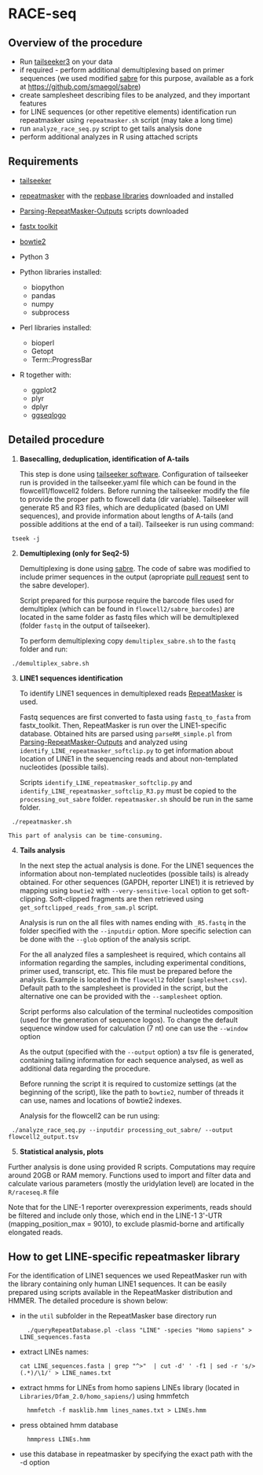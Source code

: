 # RACE-seq

## Overview of the procedure

- Run [tailseeker3](https://github.com/hyeshik/tailseeker) on your data
- if required - perform additional demultiplexing based on primer sequences (we used modified [sabre](https://github.com/najoshi/sabre) for this purpose, available as a fork at <https://github.com/smaegol/sabre>)
- create samplesheet describing files to be analyzed, and they important features
- for LINE sequences (or other repetitive elements) identification run repeatmasker using `repeatmasker.sh` script (may take a long time)
- run `analyze_race_seq.py` script to get tails analysis done
- perform additional analyzes in R using attached scripts

## Requirements

- [tailseeker](https://github.com/hyeshik/tailseeker)
- [repeatmasker](http://www.repeatmasker.org/) with the [repbase libraries](http://www.girinst.org/server/RepBase/index.php) downloaded and installed
- [Parsing-RepeatMasker-Outputs](https://github.com/4ureliek/Parsing-RepeatMasker-Outputs) scripts downloaded
- [fastx toolkit](http://hannonlab.cshl.edu/fastx_toolkit/)
- [bowtie2](http://bowtie-bio.sourceforge.net/bowtie2/index.shtml)
- Python 3
- Python libraries installed:

  - biopython
  - pandas
  - numpy
  - subprocess

- Perl libraries installed:

  - bioperl
  - Getopt
  - Term::ProgressBar

- R together with:

  - ggplot2
  - plyr
  - dplyr
  - [ggseqlogo](https://github.com/omarwagih/ggseqlogo)

## Detailed procedure

1. **Basecalling, deduplication, identification of A-tails**

    This step is done using [tailseeker software](https://github.com/hyeshik/tailseeker). Configuration of tailseeker run is provided in the tailseeker.yaml file which can be found in the flowcell1/flowcell2 folders. Before running the tailseeker modify the file to provide the proper path to flowcell data (dir variable). Tailseeker will generate R5 and R3 files, which are deduplicated (based on UMI sequences), and provide information about lengths of A-tails (and possible additions at the end of a tail). Tailseeker is run using command:

  ```
   tseek -j
  ```

2. **Demultiplexing (only for Seq2-5)**

    Demultiplexing is done using [sabre](https://github.com/najoshi/sabre). The code of sabre was modified to include primer sequences in the output (apropriate [pull request](https://github.com/najoshi/sabre/pull/8) sent to the sabre developer).

    Script prepared for this purpose require the barcode files used for demultiplex (which can be found in `flowcell2/sabre_barcodes`) are located in the same folder as fastq files which will be demultiplexed (folder `fastq` in the output of tailseeker).

    To perform demultiplexing copy `demultiplex_sabre.sh` to the `fastq` folder and run:

  ```
   ./demultiplex_sabre.sh
  ```

3. **LINE1 sequences identification**

    To identify LINE1 sequences in demultiplexed reads [RepeatMasker](http://www.repeatmasker.org/) is used.

    Fastq sequences are first converted to fasta using `fastq_to_fasta` from fastx_toolkit. Then, RepeatMasker is run over the LINE1-specific database. Obtained hits are parsed using `parseRM_simple.pl` from [Parsing-RepeatMasker-Outputs](https://github.com/4ureliek/Parsing-RepeatMasker-Outputs) and analyzed using `identify_LINE_repeatmasker_softclip.py` to get information about location of LINE1 in the sequencing reads and about non-templated nucleotides (possible tails).

    Scripts `identify_LINE_repeatmasker_softclip.py` and `identify_LINE_repeatmasker_softclip_R3.py` must be copied to the `processing_out_sabre` folder. `repeatmasker.sh` should be run in the same folder.

  ```
   ./repeatmasker.sh
  ```

    This part of analysis can be time-consuming.

4. **Tails analysis**

    In the next step the actual analysis is done. For the LINE1 sequences the information about non-templated nucleotides (possible tails) is already obtained. For other sequences (GAPDH, reporter LINE1) it is retrieved by mapping using `bowtie2` with `--very-sensitive-local` option to get soft-clipping. Soft-clipped fragments are then retrieved using `get_softclipped_reads_from_sam.pl` script.

    Analysis is run on the all files with names ending with `_R5.fastq` in the folder specified with the `--inputdir` option. More specific selection can be done with the `--glob` option of the analysis script.

    For the all analyzed files a samplesheet is required, which contains all information regarding the samples, including experimental conditions, primer used, transcript, etc. This file must be prepared before the analysis. Example is located in the `flowcell2` folder (`samplesheet.csv`). Default path to the samplesheet is provided in the script, but the alternative one can be provided with the `--samplesheet` option.

    Script performs also calculation of the terminal nucleotides composition (used for the generation of sequence logos). To change the default sequence window used for calculation (7 nt) one can use the `--window` option

    As the output (specified with the `--output` option) a tsv file is generated, containing tailing information for each sequence analysed, as well as additional data regarding the procedure.

    Before running the script it is required to customize settings (at the beginning of the script), like the path to `bowtie2`, number of threads it can use, names and locations of bowtie2 indexes.

    Analysis for the flowcell2 can be run using:

  ```
   ./analyze_race_seq.py --inputdir processing_out_sabre/ --output flowcell2_output.tsv
  ```

5. **Statistical analysis, plots**

  Further analysis is done using provided R scripts. Computations may require around 20GB or RAM memory. Functions used to import and filter data and calculate various parameters (mostly the uridylation level) are located in the `R/raceseq.R` file
  
  Note that for the LINE-1 reporter overexpression experiments, reads should be filtered and include only those, which end in the LINE-1 3'-UTR (mapping_position_max = 9010), to exclude plasmid-borne and artifically elongated reads. 

## How to get LINE-specific repeatmasker library

For the identification of LINE1 sequences we used RepeatMasker run with the library containing only human LINE1 sequences. It can be easily prepared using scripts available in the RepeatMasker distribution and HMMER. The detailed procedure is shown below:

- in the `util` subfolder in the RepeatMasker base directory run

  ```
    ./queryRepeatDatabase.pl -class "LINE" -species "Homo sapiens" > LINE_sequences.fasta
  ```

- extract LINEs names:

  ```
  cat LINE_sequences.fasta | grep "^>"  | cut -d' ' -f1 | sed -r 's/>(.*)/\1/' > LINE_names.txt
  ```

- extract hmms for LINEs from homo sapiens LINEs library (located in `Libraries/Dfam_2.0/homo_sapiens/`) using hmmfetch

  ```
    hmmfetch -f masklib.hmm lines_names.txt > LINEs.hmm
  ```

- press obtained hmm database

  ```
    hmmpress LINEs.hmm
  ```

- use this database in repeatmasker by specifying the exact path with the -d option
